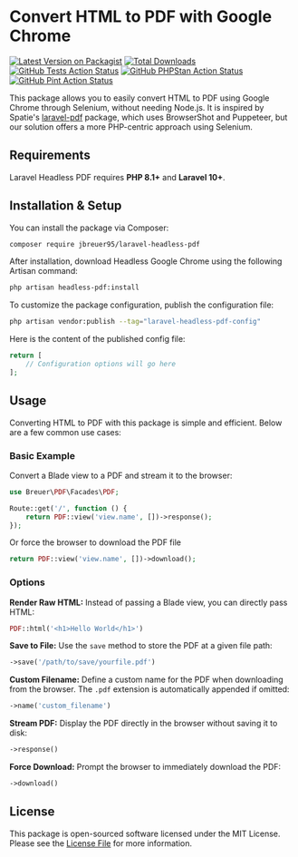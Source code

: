# Convert HTML to PDF with Google Chrome

[![Latest Version on Packagist](https://img.shields.io/packagist/v/jbreuer95/laravel-headless-pdf.svg?style=flat-square)](https://packagist.org/packages/jbreuer95/laravel-headless-pdf)
[![Total Downloads](https://img.shields.io/packagist/dt/jbreuer95/laravel-headless-pdf.svg?style=flat-square)](https://packagist.org/packages/jbreuer95/laravel-headless-pdf)
[![GitHub Tests Action Status](https://img.shields.io/github/actions/workflow/status/jbreuer95/laravel-headless-pdf/run-tests.yml?branch=master&label=tests&style=flat-square)](https://github.com/jbreuer95/laravel-headless-pdf/actions/workflows/run-tests.yml)
[![GitHub PHPStan Action Status](https://img.shields.io/github/actions/workflow/status/jbreuer95/laravel-headless-pdf/phpstan.yml?branch=master&label=phpstan&style=flat-square)](https://github.com/jbreuer95/laravel-headless-pdf/actions/workflows/phpstan.yml)
[![GitHub Pint Action Status](https://img.shields.io/github/actions/workflow/status/jbreuer95/laravel-headless-pdf/fix-php-code-style-issues.yml?branch=master&label=laravel%20pint&style=flat-square)](https://github.com/jbreuer95/laravel-headless-pdf/actions/workflows/fix-php-code-style-issues.yml)

This package allows you to easily convert HTML to PDF using Google Chrome through Selenium, without needing Node.js.
It is inspired by Spatie's [laravel-pdf](https://github.com/spatie/laravel-pdf) package,
which uses BrowserShot and Puppeteer, but our solution offers a more PHP-centric approach using Selenium.

## Requirements

Laravel Headless PDF requires **PHP 8.1+** and **Laravel 10+**.

## Installation & Setup

You can install the package via Composer:

```bash
composer require jbreuer95/laravel-headless-pdf
```

After installation, download Headless Google Chrome using the following Artisan command:

```bash
php artisan headless-pdf:install
```

To customize the package configuration, publish the configuration file:

```bash
php artisan vendor:publish --tag="laravel-headless-pdf-config"
```

Here is the content of the published config file:

```php
return [
    // Configuration options will go here
];
```

## Usage

Converting HTML to PDF with this package is simple and efficient. Below are a few common use cases:

### Basic Example

Convert a Blade view to a PDF and stream it to the browser:

```php
use Breuer\PDF\Facades\PDF;

Route::get('/', function () {
    return PDF::view('view.name', [])->response();
});
```

Or force the browser to download the PDF file

```php
return PDF::view('view.name', [])->download();
```

### Options

**Render Raw HTML:** Instead of passing a Blade view, you can directly pass HTML:

```php
PDF::html('<h1>Hello World</h1>')
```

**Save to File:** Use the `save` method to store the PDF at a given file path:

```php
->save('/path/to/save/yourfile.pdf')
```

**Custom Filename:** Define a custom name for the PDF when downloading from the browser. The `.pdf` extension is automatically appended if omitted:

```php
->name('custom_filename')
```

**Stream PDF:** Display the PDF directly in the browser without saving it to disk:

```php
->response()
```

**Force Download:** Prompt the browser to immediately download the PDF:

```php
->download()
```

## License

This package is open-sourced software licensed under the MIT License.  
Please see the [License File](LICENSE.md) for more information.
